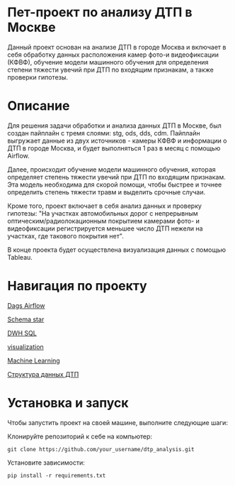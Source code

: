 # Пет-проект по анализу ДТП в Москве

Данный проект основан на анализе ДТП в городе Москва и включает в себя обработку данных расположения камер фото-и видеофиксации (КФВФ), обучение модели машинного обучения для определения степени тяжести увечий при ДТП по входящим признакам, а также проверки гипотезы.

# Описание

Для решения задачи обработки и анализа данных ДТП в Москве, был создан пайплайн с тремя слоями: stg, ods, dds, cdm. Пайплайн выгружает данные из двух источников - камеры КФВФ и информации о ДТП в городе Москва, и будет выполняться 1 раз в месяц с помощью Airflow.

Далее, происходит обучение модели машинного обучения, которая определяет степень тяжести увечий при ДТП по входящим признакам. Эта модель необходима для скорой помощи, чтобы быстрее и точнее определить степень тяжести травм и выделить срочные случаи.

Кроме того, проект включает в себя анализ данных и проверку гипотезы: "На участках автомобильных дорог с непрерывным оптическим/радиолокационным покрытием камерами фото- и видеофиксации регистрируется меньшее число ДТП нежели на участках, где такового покрытия нет".

В конце проекта будет осуществлена визуализация данных с помощью Tableau.

# Навигация по проекту

[Dags Airflow](https://github.com/slava87VS/Project_Moscow_DTP/tree/main/finish/dags)

[Schema star](https://github.com/slava87VS/Project_Moscow_DTP/tree/main/finish/schema_database)

[DWH SQL](https://github.com/slava87VS/Project_Moscow_DTP/blob/main/finish/sql/create_star.sql)

[visualization](https://github.com/slava87VS/Project_Moscow_DTP/blob/main/finish/visualization/visualization.md)

[Machine Learning](https://github.com/slava87VS/Project_Moscow_DTP/tree/main/finish/ml)

[Структура данных ДТП](https://github.com/slava87VS/Project_Moscow_DTP/blob/main/finish/struktura_data_DTP.py)


# Установка и запуск

Чтобы запустить проект на своей машине, выполните следующие шаги:

Клонируйте репозиторий к себе на компьютер:
```
git clone https://github.com/your_username/dtp_analysis.git
```
Установите зависимости:
```
pip install -r requirements.txt
```
